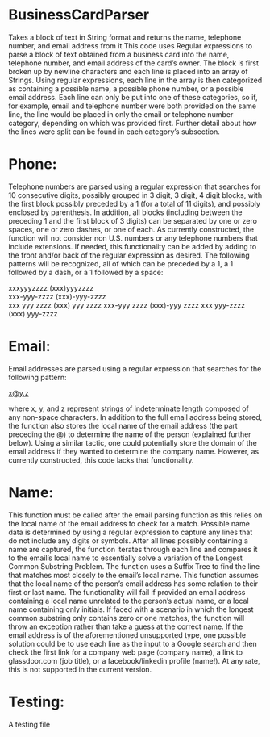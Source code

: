 # BusinessCardParser
Takes a block of text in String format and returns the name, telephone number, and email address from it
This code uses Regular expressions to parse a block of text obtained from a business card into the name, telephone number, and email address of the card’s owner. The block is first broken up by newline characters and each line is placed into an array of Strings. Using regular expressions, each line in the array is then categorized as containing a possible name, a possible phone number, or a possible email address. Each line can only be put into one of these categories, so if, for example, email and telephone number were both provided on the same line, the line would be placed in only the email or telephone number category, depending on which was provided first. Further detail about how the lines were split can be found in each category’s subsection.

# Phone:
Telephone numbers are parsed using a regular expression that searches for 10 consecutive digits, possibly grouped in 3 digit, 3 digit, 4 digit blocks, with the first block possibly preceded by a 1 (for a total of 11 digits), and possibly enclosed by parenthesis. In addition, all blocks (including between the preceding 1 and the first block of 3 digits) can be separated by one or zero spaces, one or zero dashes, or one of each. As currently constructed, the function will not consider non U.S. numbers or any telephone numbers that include extensions. If needed, this functionality can be added by adding to the front and/or back of the regular expression as desired. The following patterns will be recognized, all of which can be preceded by a 1, a 1 followed by a dash, or a 1 followed by a space:

xxxyyyzzzz			(xxx)yyyzzzz			
xxx-yyy-zzzz			(xxx)-yyy-zzzz			
xxx yyy zzzz			(xxx) yyy zzzz
xxx-yyy zzzz			(xxx)-yyy zzzz
xxx yyy-zzzz			(xxx) yyy-zzzz

# Email:
Email addresses are parsed using a regular expression that searches for the following pattern:

x@y.z

where x, y, and z represent strings of indeterminate length composed of any non-space characters. In addition to the full email address being stored, the function also stores the local name of the email address (the part preceding the @) to determine the name of the person (explained further below). Using a similar tactic, one could potentially store the domain of the email address if they wanted to determine the company name. However, as currently constructed, this code lacks that functionality.



# Name: 
This function must be called after the email parsing function as this relies on the local name of the email address to check for a match. Possible name data is determined by using a regular expression to capture any lines that do not include any digits or symbols. After all lines possibly containing a name are captured, the function iterates through each line and compares it to the email’s local name to essentially solve a variation of the Longest Common Substring Problem. The function uses a Suffix Tree to find the line that matches most closely to the email’s local name. 
This function assumes that the local name of the person’s email address has some relation to their first or last name. The functionality will fail if provided an email address containing a local name unrelated to the person’s actual name, or a local name containing only initials. If faced with a scenario in which the longest common substring only contains zero or one matches, the function will throw an exception rather than take a guess at the correct name.
If the email address is of the aforementioned unsupported type, one possible solution could be to use each line as the input to a Google search and then check the first link for a company web page (company name), a link to glassdoor.com (job title), or a facebook/linkedin profile (name!). At any rate, this is not supported in the current version. 

# Testing:
 A testing file 
		
